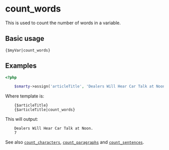 # count_words

This is used to count the number of words in a variable.

## Basic usage

```smarty
{$myVar|count_words}
```

## Examples

```php
<?php

    $smarty->assign('articleTitle', 'Dealers Will Hear Car Talk at Noon.');

```

Where template is:

```smarty
    {$articleTitle}
    {$articleTitle|count_words}
```

This will output:

```
    Dealers Will Hear Car Talk at Noon.
    7
```

See also [`count_characters`](language-modifier-count-characters.md),
[`count_paragraphs`](language-modifier-count-paragraphs.md) and
[`count_sentences`](language-modifier-count-sentences.md).
